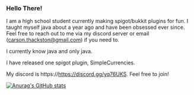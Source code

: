 ### Hello There!
I am a high school student currently making spigot/bukkit plugins for fun. I taught myself java about a year ago and have been obsessed ever since. Feel free to reach out to me via my discord server or email (carson.thackston@gmail.com) if you need to.  
  
I currently know java and only java.  
  
I have released one spigot plugin, SimpleCurrencies.  
  
My discord is https://https://discord.gg/yq76UKS. Feel free to join! 



[![Anurag's GitHub stats](https://github-readme-stats.vercel.app/api?username=carthax08?theme=dark)](https://github.com/anuraghazra/github-readme-stats)
